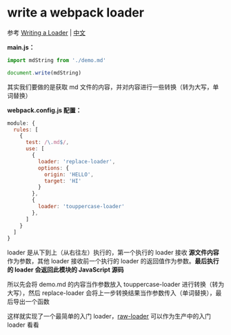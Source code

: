 # write a webpack loader

参考 [Writing a Loader](https://webpack.js.org/contribute/writing-a-loader/) | [中文](https://webpack.docschina.org/contribute/writing-a-loader/)

**main.js：**

```js
import mdString from './demo.md'

document.write(mdString)
```

其实我们要做的是获取 md 文件的内容，并对内容进行一些转换（转为大写，单词替换）

**webpack.config.js 配置：**

```js
module: {
  rules: [
    {
      test: /\.md$/,
      use: [
        {
          loader: 'replace-loader',
          options: {
            origin: 'HELLO',
            target: 'HI'
          }
        },
        {
          loader: 'touppercase-loader'
        },
      ]
    }
  ]
}
```

loader 是从下到上（从右往左）执行的，第一个执行的 loader 接收 **源文件内容** 作为参数，其他 loader 接收前一个执行的 loader 的返回值作为参数。**最后执行的 loader 会返回此模块的 JavaScript 源码**

所以先会将 demo.md 的内容当作参数放入 touppercase-loader 进行转换（转为大写），然后 replace-loader 会将上一步转换结果当作参数传入（单词替换），最后导出一个函数

这样就实现了一个最简单的入门 loader，[raw-loader](https://github.com/webpack-contrib/raw-loader) 可以作为生产中的入门 loader 看看
